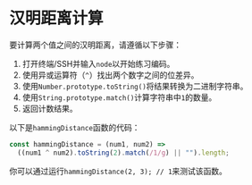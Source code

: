 # 汉明距离计算

要计算两个值之间的汉明距离，请遵循以下步骤：

1. 打开终端/SSH并输入`node`以开始练习编码。
2. 使用异或运算符（`^`）找出两个数字之间的位差异。
3. 使用`Number.prototype.toString()`将结果转换为二进制字符串。
4. 使用`String.prototype.match()`计算字符串中`1`的数量。
5. 返回计数结果。

以下是`hammingDistance`函数的代码：

```js
const hammingDistance = (num1, num2) =>
  ((num1 ^ num2).toString(2).match(/1/g) || "").length;
```

你可以通过运行`hammingDistance(2, 3); // 1`来测试该函数。
